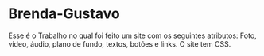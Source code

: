 # Brenda-Gustavo
Esse é o Trabalho no qual foi feito um site com os seguintes atributos: Foto, vídeo, áudio, plano de fundo, textos, botões e links. O site tem CSS.
